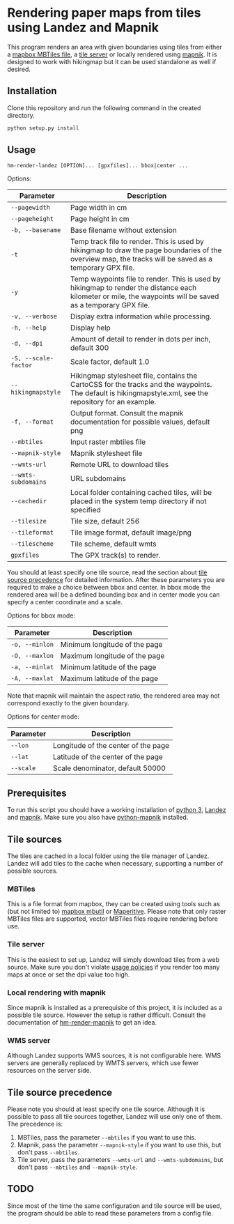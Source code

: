 # Rendering paper maps from tiles using Landez and Mapnik

This program renders an area with given boundaries using tiles from either a [mapbox MBTiles file](https://wiki.openstreetmap.org/wiki/MBTiles), a [tile server](https://wiki.openstreetmap.org/wiki/Tile_servers) or locally rendered using [mapnik](http://mapnik.org/). It is designed to work with hikingmap but it can be used standalone as well if desired.

## Installation
Clone this repository and run the following command in the created directory.
```bash
python setup.py install
```

## Usage

`hm-render-landez [OPTION]... [gpxfiles]... bbox|center ...`

Options:

| Parameter | Description
| --------- | -----------
| `--pagewidth` | Page width in cm
| `--pageheight` | Page height in cm
| `-b, --basename` | Base filename without extension
| `-t` | Temp track file to render. This is used by hikingmap to draw the page boundaries of the overview map, the tracks will be saved as a temporary GPX file.
| `-y` | Temp waypoints file to render. This is used by hikingmap to render the distance each kilometer or mile, the waypoints will be saved as a temporary GPX file.
| `-v, --verbose` | Display extra information while processing.
| `-h, --help` | Display help
| `-d, --dpi` | Amount of detail to render in dots per inch, default 300
| `-S, --scale-factor` | Scale factor, default 1.0
| `--hikingmapstyle` | Hikingmap stylesheet file, contains the CartoCSS for the tracks and the waypoints. The default is hikingmapstyle.xml, see the repository for an example.
| `-f, --format` | Output format. Consult the mapnik documentation for possible values, default png
| `--mbtiles` | Input raster mbtiles file
| `--mapnik-style` | Mapnik stylesheet file
| `--wmts-url` | Remote URL to download tiles
| `--wmts-subdomains` | URL subdomains
| `--cachedir` | Local folder containing cached tiles, will be placed in the system temp directory if not specified
| `--tilesize` | Tile size, default 256
| `--tileformat` | Tile image format, default image/png
| `--tilescheme` | Tile scheme, default wmts
| `gpxfiles` | The GPX track(s) to render.

You should at least specify one tile source, read the section about [tile source precedence](#tile-source-precedence) for detailed information.
After these parameters you are required to make a choice between bbox and center. In bbox mode the rendered area will be a defined bounding box and in center mode you can specify a center coordinate and a scale.

Options for bbox mode:

| Parameter | Description
| --------- | -----------
| `-o, --minlon` | Minimum longitude of the page
| `-O, --maxlon` | Maximum longitude of the page
| `-a, --minlat` | Minimum latitude of the page
| `-A, --maxlat` | Maximum latitude of the page

Note that mapnik will maintain the aspect ratio, the rendered area may not correspond exactly to the given boundary.

Options for center mode:

| Parameter | Description
| --------- | -----------
| `--lon` | Longitude of the center of the page
| `--lat` | Latitude of the center of the page
| `--scale` | Scale denominator, default 50000

## Prerequisites

To run this script you should have a working installation of [python 3](https://www.python.org/), [Landez](https://github.com/makinacorpus/landez) and [mapnik](http://mapnik.org/). Make sure you also have [python-mapnik](https://github.com/mapnik/python-mapnik/) installed.

## Tile sources

The tiles are cached in a local folder using the tile manager of Landez. Landez will add tiles to the cache when necessary, supporting a number of possible sources.

### MBTiles

This is a file format from mapbox, they can be created using tools such as (but not limited to) [mapbox mbutil](https://github.com/mapbox/mbutil) or [Maperitive](http://maperitive.net/). Please note that only raster MBTiles files are supported, vector MBTiles files require rendering before use.

### Tile server

This is the easiest to set up, Landez will simply download tiles from a web source. Make sure you don't violate [usage policies](https://operations.osmfoundation.org/policies/tiles/) if you render too many maps at once or set the dpi value too high.

### Local rendering with mapnik

Since mapnik is installed as a prerequisite of this project, it is included as a possible tile source. However the setup is rather difficult. Consult the documentation of [hm-render-mapnik](https://github.com/roelderickx/hm-render-mapnik/) to get an idea.

### WMS server

Although Landez supports WMS sources, it is not configurable here. WMS servers are generally replaced by WMTS servers, which use fewer resources on the server side.

## Tile source precedence

Please note you should at least specify one tile source. Although it is possible to pass all tile sources together, Landez will use only one of them. The precedence is:
1. MBTiles, pass the parameter `--mbtiles` if you want to use this.
2. Mapnik, pass the parameter `--mapnik-style` if you want to use this, but don't pass `--mbtiles`.
3. Tile server, pass the parameters `--wmts-url` and `--wmts-subdomains`, but don't pass `--mbtiles` and `--mapnik-style`.

## TODO

Since most of the time the same configuration and tile source will be used, the program should be able to read these parameters from a config file.

